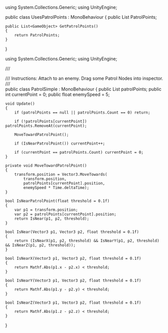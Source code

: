 using System.Collections.Generic;
using UnityEngine;

public class UsesPatrolPoints : MonoBehaviour
{
    public List<GameObject> PatrolPoints;

    public List<GameObject> GetPatrolPoints()
    {
        return PatrolPoints;
    }
}




using System.Collections.Generic;
using UnityEngine;

/// <summary>
/// Instructions: Attach to an enemy. Drag some Patrol Nodes into inspector.
/// </summary>
public class PatrolSimple : MonoBehaviour
{
    public List<Transform> patrolPoints;
    public int currentPoint = 0;
    public float enemySpeed = 5;

    void Update()
    {
        if (patrolPoints == null || patrolPoints.Count == 0) return;

        if (!patrolPoints[currentPoint]) patrolPoints.RemoveAt(currentPoint);

        MoveTowardPatrolPoint();

        if (IsNearPatrolPoint()) currentPoint++;

        if (currentPoint == patrolPoints.Count) currentPoint = 0;
    }

    private void MoveTowardPatrolPoint()
    {
        transform.position = Vector3.MoveTowards(
            transform.position, 
            patrolPoints[currentPoint].position, 
            enemySpeed * Time.deltaTime);
    }

    bool IsNearPatrolPoint(float threshold = 0.1f)
    {
        var p1 = transform.position;
        var p2 = patrolPoints[currentPoint].position;
        return IsNear(p1, p2, threshold);
    }

    bool IsNear(Vector3 p1, Vector3 p2, float threshold = 0.1f)
    {
        return (IsNearX(p1, p2, threshold) && IsNearY(p1, p2, threshold) && IsNearZ(p1, p2, threshold));
    }

    bool IsNearX(Vector3 p1, Vector3 p2, float threshold = 0.1f)
    {
        return Mathf.Abs(p1.x - p2.x) < threshold;
    }

    bool IsNearY(Vector3 p1, Vector3 p2, float threshold = 0.1f)
    {
        return Mathf.Abs(p1.y - p2.y) < threshold;
    }

    bool IsNearZ(Vector3 p1, Vector3 p2, float threshold = 0.1f)
    {
        return Mathf.Abs(p1.z - p2.z) < threshold;
    }
}
